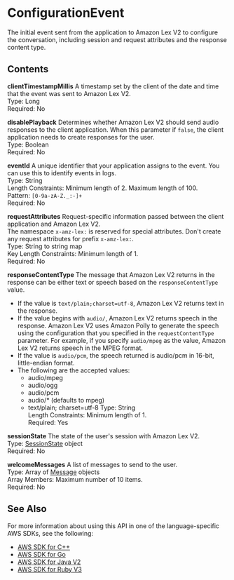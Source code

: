 # ConfigurationEvent<a name="API_runtime_ConfigurationEvent"></a>

The initial event sent from the application to Amazon Lex V2 to configure the conversation, including session and request attributes and the response content type\.

## Contents<a name="API_runtime_ConfigurationEvent_Contents"></a>

 **clientTimestampMillis**   <a name="lexv2-Type-runtime_ConfigurationEvent-clientTimestampMillis"></a>
A timestamp set by the client of the date and time that the event was sent to Amazon Lex V2\.  
Type: Long  
Required: No

 **disablePlayback**   <a name="lexv2-Type-runtime_ConfigurationEvent-disablePlayback"></a>
Determines whether Amazon Lex V2 should send audio responses to the client application\. When this parameter if `false`, the client application needs to create responses for the user\.   
Type: Boolean  
Required: No

 **eventId**   <a name="lexv2-Type-runtime_ConfigurationEvent-eventId"></a>
A unique identifier that your application assigns to the event\. You can use this to identify events in logs\.  
Type: String  
Length Constraints: Minimum length of 2\. Maximum length of 100\.  
Pattern: `[0-9a-zA-Z._:-]+`   
Required: No

 **requestAttributes**   <a name="lexv2-Type-runtime_ConfigurationEvent-requestAttributes"></a>
Request\-specific information passed between the client application and Amazon Lex V2\.  
The namespace `x-amz-lex:` is reserved for special attributes\. Don't create any request attributes for prefix `x-amz-lex:`\.  
Type: String to string map  
Key Length Constraints: Minimum length of 1\.  
Required: No

 **responseContentType**   <a name="lexv2-Type-runtime_ConfigurationEvent-responseContentType"></a>
The message that Amazon Lex V2 returns in the response can be either text or speech based on the `responseContentType` value\.  
+ If the value is `text/plain;charset=utf-8`, Amazon Lex V2 returns text in the response\.
+ If the value begins with `audio/`, Amazon Lex V2 returns speech in the response\. Amazon Lex V2 uses Amazon Polly to generate the speech using the configuration that you specified in the `requestContentType` parameter\. For example, if you specify `audio/mpeg` as the value, Amazon Lex V2 returns speech in the MPEG format\.
+ If the value is `audio/pcm`, the speech returned is audio/pcm in 16\-bit, little\-endian format\.
+ The following are the accepted values:
  + audio/mpeg
  + audio/ogg
  + audio/pcm
  + audio/\* \(defaults to mpeg\)
  + text/plain; charset=utf\-8
Type: String  
Length Constraints: Minimum length of 1\.  
Required: Yes

 **sessionState**   <a name="lexv2-Type-runtime_ConfigurationEvent-sessionState"></a>
The state of the user's session with Amazon Lex V2\.  
Type: [SessionState](API_runtime_SessionState.md) object  
Required: No

 **welcomeMessages**   <a name="lexv2-Type-runtime_ConfigurationEvent-welcomeMessages"></a>
A list of messages to send to the user\.  
Type: Array of [Message](API_runtime_Message.md) objects  
Array Members: Maximum number of 10 items\.  
Required: No

## See Also<a name="API_runtime_ConfigurationEvent_SeeAlso"></a>

For more information about using this API in one of the language\-specific AWS SDKs, see the following:
+  [ AWS SDK for C\+\+](https://docs.aws.amazon.com/goto/SdkForCpp/runtime.lex.v2-2020-08-07/ConfigurationEvent) 
+  [ AWS SDK for Go](https://docs.aws.amazon.com/goto/SdkForGoV1/runtime.lex.v2-2020-08-07/ConfigurationEvent) 
+  [ AWS SDK for Java V2](https://docs.aws.amazon.com/goto/SdkForJavaV2/runtime.lex.v2-2020-08-07/ConfigurationEvent) 
+  [ AWS SDK for Ruby V3](https://docs.aws.amazon.com/goto/SdkForRubyV3/runtime.lex.v2-2020-08-07/ConfigurationEvent) 